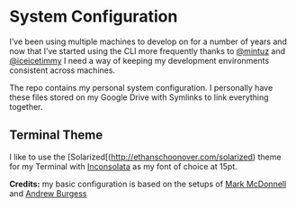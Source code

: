 # System Configuration 

I’ve been using multiple machines to develop on for a number of years and now that I’ve started using the CLI more frequently thanks to [@mintuz](https://github.com/mintuz) and [@iceicetimmy](https://github.com/iceicetimmy) I need a way of keeping my development environments consistent across machines.

The repo contains my personal system configuration. I personally have these files stored on my Google Drive with Symlinks to link everything together.

## Terminal Theme

I like to use the [Solarized[(http://ethanschoonover.com/solarized) theme for my Terminal with [Inconsolata](http://www.levien.com/type/myfonts/inconsolata.html) as my font of choice at 15pt.

**Credits:** my basic configuration is based on the setups of [Mark McDonnell](https://github.com/Integralist/Fresh-Install) and [Andrew Burgess](https://github.com/andrew8088/dotfiles)

